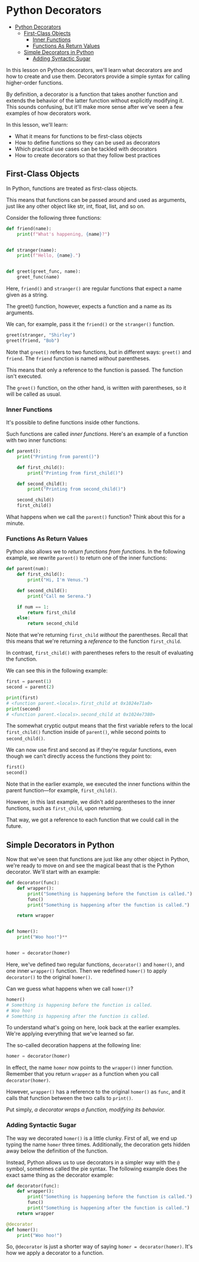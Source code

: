 # Python Decorators

- [Python Decorators](#python-decorators)
  - [First-Class Objects](#first-class-objects)
    - [Inner Functions](#inner-functions)
    - [Functions As Return Values](#functions-as-return-values)
  - [Simple Decorators in Python](#simple-decorators-in-python)
    - [Adding Syntactic Sugar](#adding-syntactic-sugar)


In this lesson on Python decorators, we'll learn what decorators are and how to create and use them. Decorators provide a simple syntax for calling higher-order functions.

By definition, a decorator is a function that takes another function and extends the behavior of the latter function without explicitly modifying it. This sounds confusing, but it'll make more sense after we've seen a few examples of how decorators work.

In this lesson, we'll learn:

- What it means for functions to be first-class objects
- How to define functions so they can be used as decorators
- Which practical use cases can be tackled with decorators
- How to create decorators so that they follow best practices

## First-Class Objects

In Python, functions are treated as first-class objects.

This means that functions can be passed around and used as arguments, just like any other object like str, int, float, list, and so on.

Consider the following three functions:

```py
def friend(name):
    print(f"What's happening, {name}?")


def stranger(name):
    print(f"Hello, {name}.")


def greet(greet_func, name):
    greet_func(name)
```

Here, `friend()` and `stranger()`  are regular functions that expect a name given as a string.

The greet() function, however, expects a function and a name as its arguments.

We can, for example, pass it the `friend()` or the `stranger()`
function.

```py
greet(stranger, "Shirley")
greet(friend, "Bob")
```

Note that `greet()` refers to two functions, but in different ways: `greet()` and `friend`. The `friend` function is named *without* parentheses.

This means that only a reference to the function is passed. The function isn't executed.

The `greet()` function, on the other hand, is written *with* parentheses, so it will be called as usual.


### Inner Functions

It's possible to define functions inside other functions.

Such functions are called *inner functions*. Here's an example of a function with two inner functions:

```py
def parent():
    print("Printing from parent()")

    def first_child():
        print("Printing from first_child()")

    def second_child():
        print("Printing from second_child()")

    second_child()
    first_child()
```

What happens when we call the `parent()` function? Think about this for a minute.

### Functions As Return Values

Python also allows we to *return functions from functions*. In the following example, we rewrite `parent()` to return one of the inner functions:

```py
def parent(num):
    def first_child():
        print("Hi, I'm Venus.")

    def second_child():
        print("Call me Serena.")

    if num == 1:
        return first_child
    else:
        return second_child
```

Note that we're returning `first_child` *without* the parentheses. Recall that this means that we're returning a *reference* to the function `first_child`.

In contrast, `first_child()` *with* parentheses refers to the result of evaluating the function.

We can see this in the following example:

```py
first = parent(1)
second = parent(2)

print(first)
# <function parent.<locals>.first_child at 0x1024e71a0>
print(second)
# <function parent.<locals>.second_child at 0x1024e7380>
```

The somewhat cryptic output means that the first variable refers to the local `first_child()` function inside of `parent()`, while second points to `second_child()`.

We can now use first and second as if they're regular functions, even though we can't directly access the functions they point to:

```py
first()
second()
```

Note that in the earlier example, we executed the inner functions within the parent function—for example, `first_child()`.

However, in this last example, we didn't add parentheses to the inner functions, such as `first_child`, upon returning. 

That way, we got a reference to each function that we could call in the future.

## Simple Decorators in Python
Now that we've seen that functions are just like any other object in Python, we're ready to move on and see the magical beast that is the Python decorator. We'll start with an example:

```py
def decorator(func):
    def wrapper():
        print("Something is happening before the function is called.")
        func()
        print("Something is happening after the function is called.")

    return wrapper


def homer():
    print("Woo hoo!")**


homer = decorator(homer)
```
Here, we've defined two regular functions, `decorator()` and `homer()`, and one inner `wrapper()` function. Then we redefined `homer()` to apply `decorator()` to the original `homer()`.

Can we guess what happens when we call `homer()`?

```py
homer()
# Something is happening before the function is called.
# Woo hoo!
# Something is happening after the function is called.
```

To understand what's going on here, look back at the earlier examples. We're applying everything that we've learned so far.

The so-called decoration happens at the following line:

```py
homer = decorator(homer)
```

In effect, the name `homer` now points to the `wrapper()` inner function. Remember that you return `wrapper` as a function when you call `decorator(homer)`.

However, `wrapper()` has a reference to the original `homer()` as `func`, and it calls that function between the two calls to `print()`.

Put simply, *a decorator wraps a function, modifying its behavior.*

### Adding Syntactic Sugar
The way we decorated `homer()` is a little clunky. First of all, we end up typing the name `homer` three times. Additionally, the decoration gets hidden away below the definition of the function.

Instead, Python allows us to use decorators in a simpler way with the `@` symbol, sometimes called the pie syntax. The following example does the exact same thing as the decorator example:

```py
def decorator(func):
    def wrapper():
        print("Something is happening before the function is called.")
        func()
        print("Something is happening after the function is called.")
    return wrapper

@decorator
def homer():
    print("Woo hoo!")
```

So, `@decorator` is just a shorter way of saying `homer = decorator(homer)`. It's how we apply a decorator to a function.